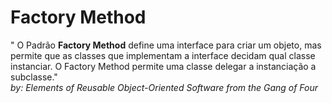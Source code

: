 # Factory Method
" O Padrão <b>Factory Method</b> define uma interface para criar um objeto, mas permite que as classes que implementam a interface decidam qual classe instanciar. O Factory Method permite uma classe delegar a instanciação a subclasse."<br>
          <i>by: Elements of Reusable Object-Oriented Software from the Gang of Four</i>
